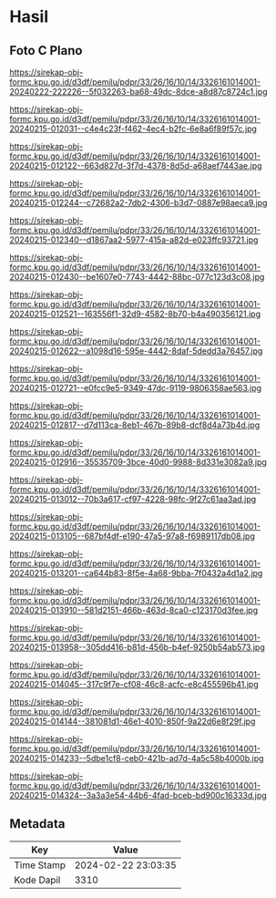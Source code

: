 # Hasil

## Foto C Plano

https://sirekap-obj-formc.kpu.go.id/d3df/pemilu/pdpr/33/26/16/10/14/3326161014001-20240222-222226--5f032263-ba68-49dc-8dce-a8d87c8724c1.jpg

https://sirekap-obj-formc.kpu.go.id/d3df/pemilu/pdpr/33/26/16/10/14/3326161014001-20240215-012031--c4e4c23f-f462-4ec4-b2fc-6e8a6f89f57c.jpg

https://sirekap-obj-formc.kpu.go.id/d3df/pemilu/pdpr/33/26/16/10/14/3326161014001-20240215-012122--663d827d-3f7d-4378-8d5d-a68aef7443ae.jpg

https://sirekap-obj-formc.kpu.go.id/d3df/pemilu/pdpr/33/26/16/10/14/3326161014001-20240215-012244--c72682a2-7db2-4306-b3d7-0887e98aeca9.jpg

https://sirekap-obj-formc.kpu.go.id/d3df/pemilu/pdpr/33/26/16/10/14/3326161014001-20240215-012340--d1867aa2-5977-415a-a82d-e023ffc93721.jpg

https://sirekap-obj-formc.kpu.go.id/d3df/pemilu/pdpr/33/26/16/10/14/3326161014001-20240215-012430--be1607e0-7743-4442-88bc-077c123d3c08.jpg

https://sirekap-obj-formc.kpu.go.id/d3df/pemilu/pdpr/33/26/16/10/14/3326161014001-20240215-012521--163556f1-32d9-4582-8b70-b4a490356121.jpg

https://sirekap-obj-formc.kpu.go.id/d3df/pemilu/pdpr/33/26/16/10/14/3326161014001-20240215-012622--a1098d16-595e-4442-8daf-5dedd3a76457.jpg

https://sirekap-obj-formc.kpu.go.id/d3df/pemilu/pdpr/33/26/16/10/14/3326161014001-20240215-012721--e0fcc9e5-9349-47dc-9119-9806358ae563.jpg

https://sirekap-obj-formc.kpu.go.id/d3df/pemilu/pdpr/33/26/16/10/14/3326161014001-20240215-012817--d7d113ca-8eb1-467b-89b8-dcf8d4a73b4d.jpg

https://sirekap-obj-formc.kpu.go.id/d3df/pemilu/pdpr/33/26/16/10/14/3326161014001-20240215-012916--35535709-3bce-40d0-9988-8d331e3082a9.jpg

https://sirekap-obj-formc.kpu.go.id/d3df/pemilu/pdpr/33/26/16/10/14/3326161014001-20240215-013012--70b3a617-cf97-4228-98fc-9f27c61aa3ad.jpg

https://sirekap-obj-formc.kpu.go.id/d3df/pemilu/pdpr/33/26/16/10/14/3326161014001-20240215-013105--687bf4df-e190-47a5-97a8-f6989117db08.jpg

https://sirekap-obj-formc.kpu.go.id/d3df/pemilu/pdpr/33/26/16/10/14/3326161014001-20240215-013201--ca644b83-8f5e-4a68-9bba-7f0432a4d1a2.jpg

https://sirekap-obj-formc.kpu.go.id/d3df/pemilu/pdpr/33/26/16/10/14/3326161014001-20240215-013910--581d2151-466b-463d-8ca0-c123170d3fee.jpg

https://sirekap-obj-formc.kpu.go.id/d3df/pemilu/pdpr/33/26/16/10/14/3326161014001-20240215-013958--305dd416-b81d-456b-b4ef-9250b54ab573.jpg

https://sirekap-obj-formc.kpu.go.id/d3df/pemilu/pdpr/33/26/16/10/14/3326161014001-20240215-014045--317c9f7e-cf08-46c8-acfc-e8c455596b41.jpg

https://sirekap-obj-formc.kpu.go.id/d3df/pemilu/pdpr/33/26/16/10/14/3326161014001-20240215-014144--381081d1-46e1-4010-850f-9a22d6e8f29f.jpg

https://sirekap-obj-formc.kpu.go.id/d3df/pemilu/pdpr/33/26/16/10/14/3326161014001-20240215-014233--5dbe1cf8-ceb0-421b-ad7d-4a5c58b4000b.jpg

https://sirekap-obj-formc.kpu.go.id/d3df/pemilu/pdpr/33/26/16/10/14/3326161014001-20240215-014324--3a3a3e54-44b6-4fad-bceb-bd900c16333d.jpg


## Metadata

| Key        | Value               |
| ---------- | ------------------- |
| Time Stamp | 2024-02-22 23:03:35 |
| Kode Dapil | 3310                |



